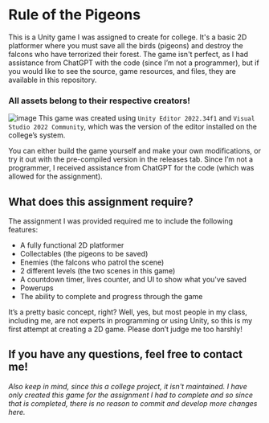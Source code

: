 # Rule of the Pigeons
This is a Unity game I was assigned to create for college. It's a basic 2D platformer where you must save all the birds (pigeons) and destroy the falcons who have terrorized their forest.
The game isn't perfect, as I had assistance from ChatGPT with the code (since I’m not a programmer), but if you would like to see the source, game resources, and files, they are available in this repository.

### All assets belong to their respective creators!
![image](https://github.com/user-attachments/assets/1f938ea0-bd77-4c38-9f62-fec75b10efce)
This game was created using `Unity Editor 2022.34f1` and `Visual Studio 2022 Community`, which was the version of the editor installed on the college’s system.

You can either build the game yourself and make your own modifications, or try it out with the pre-compiled version in the releases tab.
Since I’m not a programmer, I received assistance from ChatGPT for the code (which was allowed for the assignment).

## What does this assignment require?
The assignment I was provided required me to include the following features:

- A fully functional 2D platformer
- Collectables (the pigeons to be saved)
- Enemies (the falcons who patrol the scene)
- 2 different levels (the two scenes in this game)
- A countdown timer, lives counter, and UI to show what you've saved
- Powerups
- The ability to complete and progress through the game
  
It’s a pretty basic concept, right? Well, yes, but most people in my class, including me, are not experts in programming or using Unity, so this is my first attempt at creating a 2D game. Please don’t judge me too harshly!

If you have any questions, feel free to contact me!
-
_Also keep in mind, since this a college project, it isn't maintained. I have only created this game for the assignment I had to complete and so since that is completed, there is no reason to commit and develop more changes here._

